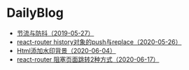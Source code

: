 # DailyBlog

- [节流与防抖（2019-05-27）](./dailyBlog/2019-05-27.md "节流与防抖")
- [react-router history对象的push与replace（2020-05-26）](./dailyBlog/2020-05-26.md "react-router-history")
- [Html添加水印背景（2020-06-04）](./dailyBlog/2020-06-04.md "Html添加水印背景")
- [react-router 阻塞页面跳转2种方式（2020-06-17）](./dailyBlog/2020-06-17.md "Html添加水印背景")
